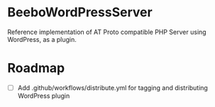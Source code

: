 # BeeboWordPressServer

Reference implementation of AT Proto compatible PHP Server using WordPress, as a plugin.


# Roadmap

- [ ] Add .github/workflows/distribute.yml for tagging and distributing WordPress plugin